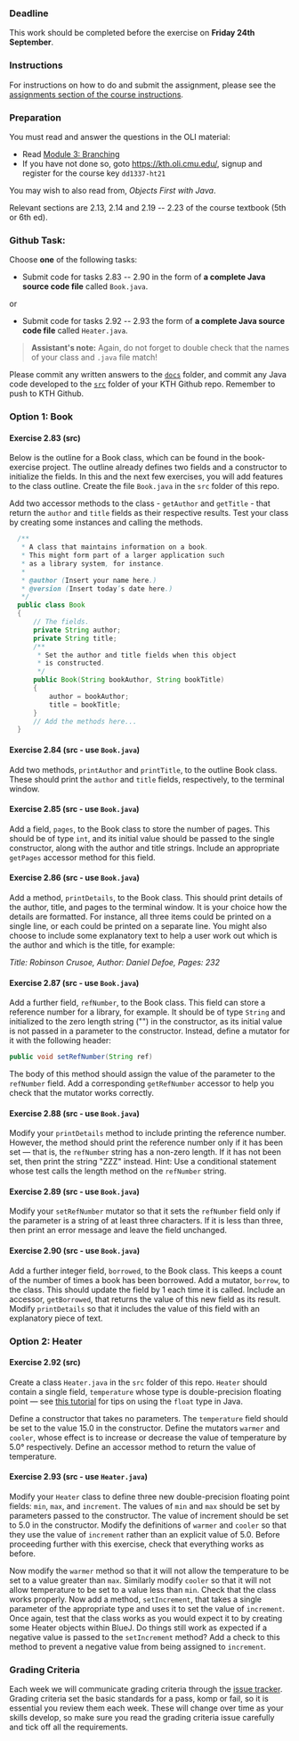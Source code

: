### Deadline
This work should be completed before the exercise on **Friday 24th September**.

### Instructions
For instructions on how to do and submit the assignment, please see the
[assignments section of the course instructions](https://gits-15.sys.kth.se/inda-21/course-instructions#assignments).

### Preparation
You must read and answer the questions in the OLI material:

- Read [Module 3: Branching](https://kth.oli.cmu.edu/jcourse/webui/syllabus/module.do?context=881a25c0ac1f08887de8b1d395a3c2fe)
- If you have not done so, goto https://kth.oli.cmu.edu/, signup and register for the course key `dd1337-ht21`

You may wish to also read from, _Objects First with Java_.

Relevant sections are 2.13, 2.14 and 2.19 -- 2.23 of the course textbook (5th or 6th
ed).

### Github Task:
Choose **one** of the following tasks:

- Submit code for tasks 2.83 -- 2.90 in the form of **a complete Java source
  code file** called `Book.java`.

or

- Submit code for tasks 2.92 -- 2.93 the form of **a complete Java source code
  file** called `Heater.java`.

> **Assistant's note:** Again, do not forget to double check that the names
> of your class and `.java` file match!

Please commit any written answers to the [`docs`](docs) folder, and commit any Java code
developed to the [`src`](src) folder of your KTH Github repo. Remember to push to KTH
Github.

### Option 1: Book

#### Exercise 2.83 (src)
Below is the outline for a Book class, which can be found in the book-exercise
project. The outline already defines two fields and a constructor to initialize
the fields. In this and the next few exercises, you will add features to the
class outline. Create the file `Book.java` in the `src` folder of this repo.

Add two accessor methods to the class - `getAuthor` and `getTitle` - that return
the `author` and `title` fields as their respective results. Test your class by
creating some instances and calling the methods.

```java
  /**
   * A class that maintains information on a book.
   * This might form part of a larger application such
   * as a library system, for instance.
   *
   * @author (Insert your name here.)
   * @version (Insert today’s date here.)
   */
  public class Book
  {
      // The fields.
      private String author;
      private String title;
      /**
       * Set the author and title fields when this object
       * is constructed.
       */
      public Book(String bookAuthor, String bookTitle)
      {
          author = bookAuthor;
          title = bookTitle;
      }
      // Add the methods here...
  }
```

#### Exercise 2.84 (src - use `Book.java`)
Add two methods, `printAuthor` and `printTitle`, to the outline Book class.
These should print the `author` and `title` fields, respectively, to the
terminal window.

#### Exercise 2.85 (src - use `Book.java`)
Add a field, `pages`, to the Book class to store the number of pages. This
should be of type `int`, and its initial value should be passed to the single
constructor, along with the author and title strings. Include an appropriate
`getPages` accessor method for this field.

#### Exercise 2.86 (src - use `Book.java`)
Add a method, `printDetails`, to the Book class. This should print details of
the author, title, and pages to the terminal window. It is your choice how the
details are formatted. For instance, all three items could be printed on a
single line, or each could be printed on a separate line.  You might also choose
to include some explanatory text to help a user work out which is the author and
which is the title, for example:

_Title: Robinson Crusoe, Author: Daniel Defoe, Pages: 232_

#### Exercise 2.87 (src - use `Book.java`)
Add a further field, `refNumber`, to the Book class. This field can store a
reference number for a library, for example. It should be of type `String` and
initialized to the zero length string ("") in the constructor, as its initial
value is not passed in a parameter to the constructor. Instead, define a mutator
for it with the following header:

```java
public void setRefNumber(String ref)
```

The body of this method should assign the value of the parameter to the
`refNumber` field. Add a corresponding `getRefNumber` accessor to help you check
that the mutator works correctly.

#### Exercise 2.88 (src - use `Book.java`)
Modify your `printDetails` method to include printing the reference number.
However, the method should print the reference number only if it has been set —
that is, the `refNumber` string has a non-zero length. If it has not been set,
then print the string "ZZZ" instead. Hint: Use a conditional statement whose
test calls the length method on the `refNumber` string.

#### Exercise 2.89 (src - use `Book.java`)
Modify your `setRefNumber` mutator so that it sets the `refNumber` field only if
the parameter is a string of at least three characters. If it is less than
three, then print an error message and leave the field unchanged.

#### Exercise 2.90 (src - use `Book.java`)
Add a further integer field, `borrowed`, to the Book class. This keeps a count
of the number of times a book has been borrowed. Add a mutator, `borrow`, to the
class. This should update the field by 1 each time it is called. Include an
accessor, `getBorrowed`, that returns the value of this new field as its result.
Modify `printDetails` so that it includes the value of this field with an
explanatory piece of text.

### Option 2: Heater

#### Exercise 2.92 (src)

Create a class `Heater.java` in the `src` folder of this repo. `Heater` should
contain a single field, `temperature` whose type is double-precision floating
point — see [this
tutorial](https://docs.oracle.com/javase/tutorial/java/nutsandbolts/datatypes.html)
for tips on using the `float` type in Java.

Define a constructor that takes no parameters. The `temperature` field should be
set to the value 15.0 in the constructor. Define the mutators `warmer` and
`cooler`, whose effect is to increase or decrease the value of temperature by
5.0° respectively. Define an accessor method to return the value of temperature.

#### Exercise 2.93 (src - use `Heater.java`)
Modify your `Heater` class to define three new double-precision floating point
fields: `min`, `max`, and `increment`. The values of `min` and `max` should be
set by parameters passed to the constructor. The value of increment should be
set to 5.0 in the constructor. Modify the definitions of `warmer` and `cooler`
so that they use the value of `increment` rather than an explicit value of 5.0.
Before proceeding further with this exercise, check that everything works as
before.

Now modify the `warmer` method so that it will not allow the temperature to be
set to a value greater than `max`. Similarly modify `cooler` so that it will not
allow temperature to be set to a value less than `min`. Check that the class
works properly. Now add a method, `setIncrement`, that takes a single parameter
of the appropriate type and uses it to set the value of `increment`. Once again,
test that the class works as you would expect it to by creating some Heater
objects within BlueJ. Do things still work as expected if a negative value is
passed to the `setIncrement` method?  Add a check to this method to prevent a
negative value from being assigned to `increment`.

### Grading Criteria

Each week we will communicate grading criteria through the [issue
tracker](../../issues/). Grading criteria set the basic standards for a pass,
komp or fail, so it is essential you review them each week. These will change
over time as your skills develop, so make sure you read the grading criteria
issue carefully and tick off all the requirements.
